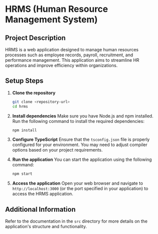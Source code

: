 # HRMS (Human Resource Management System)

## Project Description

HRMS is a web application designed to manage human resources processes such as employee records, payroll, recruitment, and performance management. This application aims to streamline HR operations and improve efficiency within organizations.

## Setup Steps

1. **Clone the repository**

   ```bash
   git clone <repository-url>
   cd hrms
   ```

2. **Install dependencies**
   Make sure you have Node.js and npm installed. Run the following command to install the required dependencies:

   ```bash
   npm install
   ```

3. **Configure TypeScript**
   Ensure that the `tsconfig.json` file is properly configured for your environment. You may need to adjust compiler options based on your project requirements.

4. **Run the application**
   You can start the application using the following command:

   ```bash
   npm start
   ```

5. **Access the application**
   Open your web browser and navigate to `http://localhost:3000` (or the port specified in your application) to access the HRMS application.

## Additional Information

Refer to the documentation in the `src` directory for more details on the application's structure and functionality.
